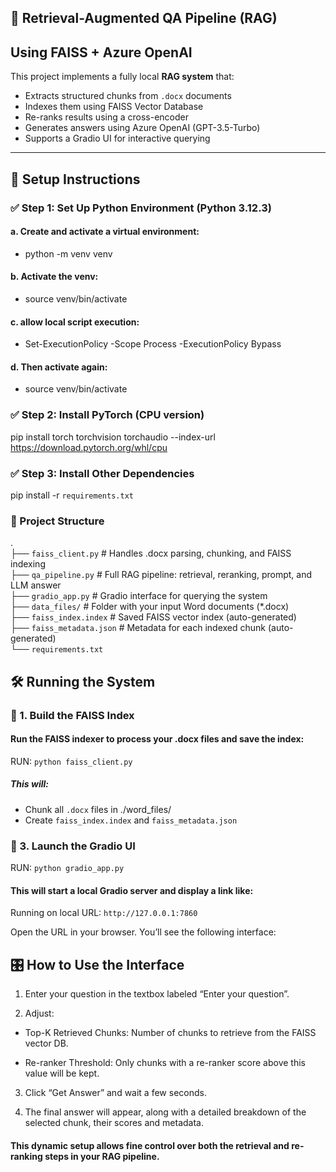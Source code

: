 ## 🧠 Retrieval-Augmented QA Pipeline (RAG) 
## Using FAISS + Azure OpenAI

This project implements a fully local **RAG system** that:
- Extracts structured chunks from `.docx` documents
- Indexes them using FAISS Vector Database
- Re-ranks results using a cross-encoder
- Generates answers using Azure OpenAI (GPT-3.5-Turbo)
- Supports a Gradio UI for interactive querying

---

## 🚀 Setup Instructions

### ✅ Step 1: Set Up Python Environment (Python 3.12.3)

#### a. Create and activate a virtual environment: <br>
- python -m venv venv

#### b. Activate the venv: <br>
- source venv/bin/activate <br>

#### c. allow local script execution: <br>
- Set-ExecutionPolicy -Scope Process -ExecutionPolicy Bypass <br>

#### d. Then activate again: <br>
- source venv/bin/activate <br>

### ✅ Step 2: Install PyTorch (CPU version)
pip install torch torchvision torchaudio --index-url https://download.pytorch.org/whl/cpu

### ✅ Step 3: Install Other Dependencies
pip install -r `requirements.txt`

### 🧩 Project Structure
. <br>
├── `faiss_client.py`       # Handles .docx parsing, chunking, and FAISS indexing <br>
├── `qa_pipeline.py`         # Full RAG pipeline: retrieval, reranking, prompt, and LLM answer <br>
├── `gradio_app.py`          # Gradio interface for querying the system <br>
├── `data_files/`            # Folder with your input Word documents (*.docx) <br>
├── `faiss_index.index`      # Saved FAISS vector index (auto-generated) <br>
├── `faiss_metadata.json`    # Metadata for each indexed chunk (auto-generated) <br>
└── `requirements.txt`



## 🛠️ Running the System

### 🔹 1. Build the FAISS Index
#### Run the FAISS indexer to process your .docx files and save the index:
RUN: `python faiss_client.py`

##### This will: <br>
- Chunk all `.docx` files in ./word_files/ <br>
- Create `faiss_index.index` and `faiss_metadata.json` 

### 🔹 3. Launch the Gradio UI
RUN: `python gradio_app.py` <br>

#### This will start a local Gradio server and display a link like: <br>
Running on local URL: `http://127.0.0.1:7860`

Open the URL in your browser. You’ll see the following interface:
<!-- images/Screenshot 2025-04-18 204458.png -->


##  🎛️ How to Use the Interface
1. Enter your question in the textbox labeled “Enter your question”.

2. Adjust:

- Top-K Retrieved Chunks: Number of chunks to retrieve from the FAISS vector DB.

- Re-ranker Threshold: Only chunks with a re-ranker score above this value will be kept.

3. Click “Get Answer” and wait a few seconds.

4. The final answer will appear, along with a detailed breakdown of the selected chunk, their scores and metadata.

#### This dynamic setup allows fine control over both the retrieval and re-ranking steps in your RAG pipeline.
